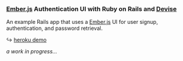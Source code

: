 ### [Ember.js] Authentication UI with Ruby on Rails and [Devise]

An example Rails app that uses a [Ember.js] UI for user signup, authentication, and password retrieval.

↪ [heroku demo](http://ember-devise.herokuapp.com)

*a work in progress...*

[ember.js]: http://emberjs.com/
[devise]: https://github.com/plataformatec/devise
